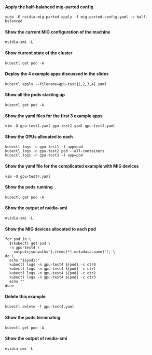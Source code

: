 #### Apply the half-balanced mig-parted config
```console
sudo -E nvidia-mig-parted apply -f mig-parted-config.yaml -c half-balanced
```

#### Show the current MIG configuration of the machine
```console
nvidia-smi -L
```

#### Show current state of the cluster
```console
kubectl get pod -A
```

#### Deploy the 4 example apps discussed in the slides
```console
kubectl apply --filename=gpu-test{1,2,3,4}.yaml
```

#### Show all the pods starting up
```console
kubectl get pod -A
```

#### Show the yaml files for the first 3 example apps
```console
vim -O gpu-test1.yaml gpu-test2.yaml gpu-test3.yaml
```

#### Show the GPUs allocated to each
```console
kubectl logs -n gpu-test1 -l app=pod
kubectl logs -n gpu-test2 pod --all-containers
kubectl logs -n gpu-test3 -l app=pod
```

#### Show the yaml file for the complicated example with MIG devices
```console
vim -O gpu-test4.yaml
```

#### Show the pods running
```console
kubectl get pod -A
```

#### Show the output of nvidia-smi
```console
nvidia-smi -L
```

#### Show the MIG devices allocated to each pod
```console
for pod in \
  $(kubectl get pod \
  -n gpu-test4 \
  --output=jsonpath='{.items[*].metadata.name}'); \
do \
  echo "${pod}:"
  kubectl logs -n gpu-test4 ${pod} -c ctr0
  kubectl logs -n gpu-test4 ${pod} -c ctr1
  kubectl logs -n gpu-test4 ${pod} -c ctr2
  kubectl logs -n gpu-test4 ${pod} -c ctr3
  echo ""
done
```

#### Delete this example
```console
kubectl delete -f gpu-test4.yaml
```

#### Show the pods terminating
```console
kubectl get pod -A
```

#### Show the output of nvidia-smi
```console
nvidia-smi -L
```
